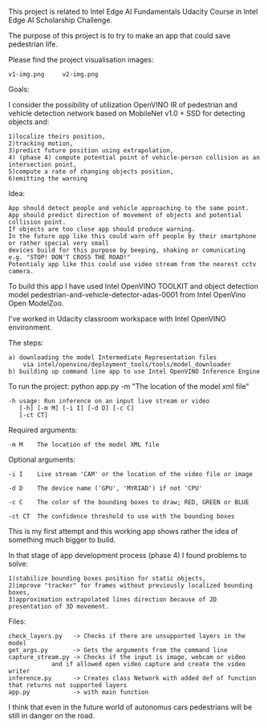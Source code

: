This project is related to Intel Edge AI Fundamentals Udacity Course in Intel Edge AI Scholarship Challenge.

The purpose of this project is to try to make an app that could save pedestrian life.

Please find the project visualisation images:

	v1-img.png     v2-img.png 

Goals:

I consider the possibility of utilization OpenVINO IR of pedestrian and vehicle detection network based on MobileNet v1.0 + SSD for detecting objects and:

	1)localize theirs position,
	2)tracking motion,
	3)predict future position using extrapolation,
	4) (phase 4) compute potential point of vehicle-person collision as an intersection point,
	5)compute a rate of changing objects position,
	6)emitting the warning

Idea:

	App should detect people and vehicle approaching to the same point.
	App should predict direction of movement of objects and potential collision point. 
	If objects are too close app should produce warning.
	In the future app like this could warn off people by their smartphone or rather special very small 
	devices build for this purpose by beeping, shaking or comunicating e.g. "STOP! DON'T CROSS THE ROAD!"
	Potentialy app like this could use video stream from the nearest cctv camera.


To build this app I have used Intel OpenVINO TOOLKIT and object detection model pedestrian-and-vehicle-detector-adas-0001 from Intel OpenVino Open ModelZoo. 

I've worked in Udacity classroom workspace with Intel OpenVINO environment.

The steps:

	a) downloading the model Intermediate Representation files 
		via intel/openvino/deployment_tools/tools/model_downloader
	b) building up command line app to use Intel OpenVINO Inference Engine


To run the project: 	python app.py -m "The location of the model xml file"

	-h usage: Run inference on an input live stream or video
       [-h] [-m M] [-i I] [-d D] [-c C]
       [-ct CT]

Required arguments:

  	-m M    The location of the model XML file

Optional arguments:

  	-i I    Live stream 'CAM' or the location of the video file or image
  
  	-d D    The device name ('GPU', 'MYRIAD') if not 'CPU'
  
  	-c C    The color of the bounding boxes to draw; RED, GREEN or BLUE
  
  	-ct CT  The confidence threshold to use with the bounding boxes

This is my first attempt and this working app shows rather the idea of something much bigger to build.

In that stage of app development process (phase 4) I found problems to solve:

	1)stabilize bounding boxes position for static objects,
	2)improve "tracker" for frames without previously localized bounding boxes,
	3)approximation extrapolated lines direction because of 2D presentation of 3D movement.

Files: 

	check_layers.py   -> Checks if there are unsupported layers in the model
	get_args.py       -> Gets the arguments from the command line
	capture_stream.py -> Checks if the input is image, webcam or video 
				and if allowed open video capture and create the video writer
	inference.py      -> Creates class Network with added def of function that returns not supported layers 
	app.py            -> with main function
    
I think that even in the future world of autonomus cars pedestrians will be still in danger on the road.
